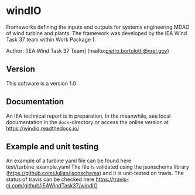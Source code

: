 # windIO

Frameworks defining the inputs and outputs for systems engineering MDAO of wind turbine and plants. The framework was developed by the IEA Wind Task 37 team within Work Package 1.

Author: [IEA Wind Task 37 Team] (mailto:pietro.bortolotti@nrel.gov)

## Version

This software is a version 1.0

## Documentation

An IEA technical report is in preparation. In the meanwhile, see local documentation in the `docs`-directory or access the online version at <https://windio.readthedocs.io/>

## Example and unit testing

An example of a turbine yaml file can be found here test/turbine_example.yaml
The file is validated using the jsonschema library (https://github.com/Julian/jsonschema) and it is unit-tested on travis. The status of travis can be checked here https://travis-ci.com/github/IEAWindTask37/windIO


